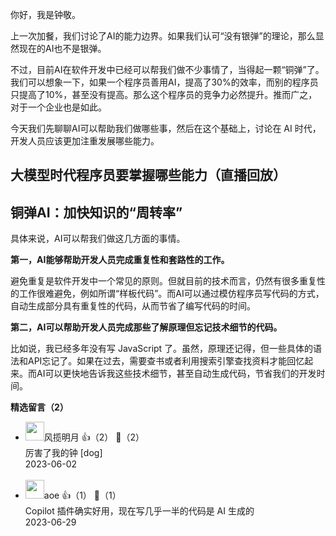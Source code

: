 你好，我是钟敬。

上一次加餐，我们讨论了AI的能力边界。如果我们认可“没有银弹”的理论，那么显然现在的AI也不是银弹。

不过，目前AI在软件开发中已经可以帮我们做不少事情了，当得起一颗“铜弹”了。我们可以想象一下，如果一个程序员善用AI，提高了30%的效率，而别的程序员只提高了10%，甚至没有提高。那么这个程序员的竞争力必然提升。推而广之，对于一个企业也是如此。

今天我们先聊聊AI可以帮助我们做哪些事，然后在这个基础上，讨论在 AI 时代，开发人员应该更加注重发展哪些能力。

## 大模型时代程序员要掌握哪些能力（直播回放）

## 铜弹AI：加快知识的“周转率”

具体来说，AI可以帮我们做这几方面的事情。

**第一，AI能够帮助开发人员完成重复性和套路性的工作。**

避免重复是软件开发中一个常见的原则。但就目前的技术而言，仍然有很多重复性的工作很难避免，例如所谓“样板代码”。而AI可以通过模仿程序员写代码的方式，自动生成部分具有重复性的代码，从而节省了编写代码的时间。

**第二，AI可以帮助开发人员完成那些了解原理但忘记技术细节的代码。**

比如说，我已经多年没有写 JavaScript 了。虽然，原理还记得，但一些具体的语法和API忘记了。如果在过去，需要查书或者利用搜索引擎查找资料才能回忆起来。而AI可以更快地告诉我这些技术细节，甚至自动生成代码，节省我们的开发时间。
<div><strong>精选留言（2）</strong></div><ul>
<li><img src="https://static001.geekbang.org/account/avatar/00/2e/e8/e3/e8fd8682.jpg" width="30px"><span>风揽明月</span> 👍（2） 💬（2）<div>厉害了我的钟 [dog]</div>2023-06-02</li><br/><li><img src="https://static001.geekbang.org/account/avatar/00/11/1d/de/62bfa83f.jpg" width="30px"><span>aoe</span> 👍（1） 💬（1）<div>Copilot 插件确实好用，现在写几乎一半的代码是 AI 生成的</div>2023-06-29</li><br/>
</ul>